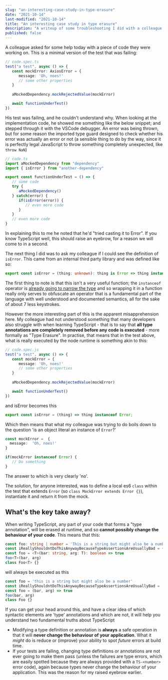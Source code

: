 ```yaml
---
slug: "an-interesting-case-study-in-type-erasure"
date: "2021-10-14"
last-modified: "2021-10-14"
title: "An interesting case study in type erasure"
description: "A writeup of some troubleshooting I did with a colleague that demonstrates one of the trickier concepts to get your head around in TypeScript"
published: false
---
```


A colleague asked for some help today with a piece of code they were working on. This is a minimal version of the test that was failing:

```TypeScript
// code.spec.ts
test("a test", async () => {
   const mockError: AxiosError = {
      message: 'Oh, noes!'
      // some other properties
   }
   
   aMockedDependency.mockRejectedValue(mockError)

   await functionUnderTest()
})
```
His test was failing, and he couldn't understand why. When looking at the implementation code, he showed me something like the below snippet; and stepped through it with the VSCode debugger. An error was being thrown, but for some reason the imported type guard designed to check whether his error was actually an error or not (a sensible thing to do by the way, since it is perfectly legal JavaScript to throw something completely unexpected, like `throw NaN`)

```TypeScript
// code.ts
import aMockedDependency from "dependency"
import { isError } from "another-dependency"

export const functionUnderTest = () => {
   // some code
   try {
      aMockedDependency()
   } catch(error) {
      if(isError(error)) {
         // even more code
      }
   }
   // even more code
}
```

In explaining this to me he noted that he'd "tried casting it to Error". If you know TypeScript well, this should raise an eyebrow, for a reason we will come to in a second. 

The next thing I did was to ask my colleague if I could see the definition of `isError`. This came from an internal third party library and was defined like so:

```TypeScript
export const isError = (thing: unknown): thing is Error => thing instanceof Error;
```

The first thing to note is that this isn't a very useful function; the `instanceof` operator is [already going to narrow the type](https://www.typescriptlang.org/docs/handbook/2/narrowing.html#instanceof-narrowing) and so wrapping it in a function really only serves to obfuscate an operator that is a fundamental part of the language with well understood and documented semantics, all for the sake of about 7 less keystrokes.

However the more interesting part of this is the apparent misapprehension here. My colleague had not understood something that many developers also struggle with when learning TypeScript - that is to say that **all type annotations are completely removed before any code is executed** - more formally as "Type Erasure". In practise, that means that in the test above, what is really executed by the node runtime is something akin to this:

```TypeScript
// code.spec.js
test("a test", async () => {
   const mockError = {
      message: 'Oh, noes!'
      // some other properties
   }
   
   aMockedDependency.mockRejectedValue(mockError)

   await functionUnderTest()
})
```

and isError becomes this

```TypeScript
export const isError = (thing) => thing instanceof Error;
```

 Which then means that what my colleague was trying to do boils down to the question 'is an object literal an instance of `Error`?'

```TypeScript
const mockError =  { 
  message:  'Oh, noes!'
}

if(mockError instanceof Error) {
   // Do something
}
```

The answer to which is very clearly 'no'.

The solution, for anyone interested, was to define a local es6 `class` within the test that extends `Error` (so `class MockError extends Error {}`), instantiate it and return it from the mock.

## What's the key take away?

When writing TypeScript, any part of your code that forms a "type annotation", will be erased at runtime, and so **cannot possibly change the behaviour of your code**. This means that this:


```TypeScript
const foo: string | number = 'This is a string but might also be a number'
const iReallyShouldntDoThisAnywayBecauseTypeAssertionsAreUsuallyBad = { thing: 'bar' } as MyOtherType
const foo = <T>(bar: string, arg: T): boolean => true
foo<T>(bar, arg)
class Foo<T> {}
```

will always be executed as this

```JavaScript
const foo = 'this is a string but might also be a number'
const iReallyShouldntDoThisAnywayBecauseTypeAssertionsAreUsuallyBad =  { thing:  'bar'  }
const foo = (bar, arg) => true
foo(bar, arg)
class Foo {}
```

If you can get your head around this, and have a clear idea of which syntactic elements are 'type' annotations and which are not, it will help you understand two fundamental truths about TypeScript

* Modifying a type definition or annotation is **always** a safe operation in that it will **never change the behaviour of your application**. What it *might* do is reduce or (improve) your ability to spot *future* errors at build time.
* If your tests are failing, changing type definitions or annotations are not ever going to make them pass (unless the failures are type errors, which are easily spotted because they are always provided with a `TS-<number>` error code),  again because types never change the behaviour of your application. This was the reason for my raised eyebrow earlier.
